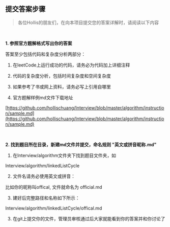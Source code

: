 
提交答案步骤  
---

>各位Hollis的朋友们，在向本项目提交您的答案详解时，请阅读以下内容  

<br>

**1. 参照官方题解格式写出你的答案**   

答案至少包括代码和复杂度分析两部分：  

1) 在leetCode上运行成功的代码，请务必为代码加上详细注释  

2) 代码的复杂度分析，包括时间复杂度和空间复杂度  

3) 如果参考了书或网上资料，请务必写上引用自哪里  

4) 官方题解样例md文件下载地址  

[https://github.com/hollischuang/Interview/blob/master/algorithm/instruction/sample.md](https://github.com/hollischuang/Interview/blob/master/algorithm/instruction/sample.md)  

<br>  

**2. 找到题目所在目录，新建md文件并提交，命名规则 "英文或拼音昵称.md"**  

1) 在Interview/algorithm文件夹下找到题目文件夹，如  

Interview/algorithm/linkedListCycle

2) 文件名请务必使用英文或拼音：  

比如你的昵称叫offical, 文件就命名为 official.md  

3) 建好后完整路径和名称如下所示：  

Interview/algorithm/linkedListCycle/offical.md  
  
3) 在git上提交你的文件，管理员审核通过后大家就能看到你的答案并和你讨论了  
